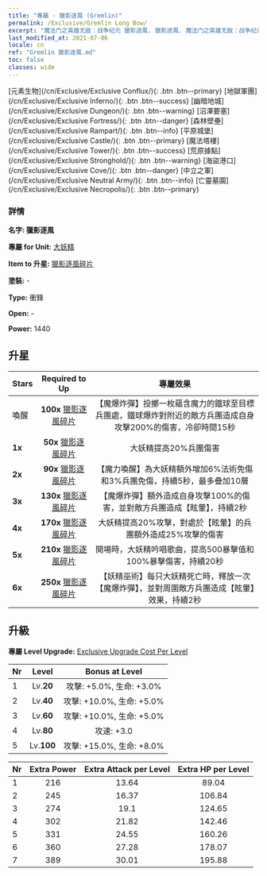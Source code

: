 ```yaml
---
title: "專屬 - 獵影逐風 (Gremlin)"
permalink: /Exclusive/Gremlin Long Bow/
excerpt: "魔法门之英雄无敌：战争纪元 獵影逐風. 獵影逐風. 魔法门之英雄无敌：战争纪元 專屬 獵影逐風. 大妖精 專屬."
last_modified_at: 2021-07-06
locale: cn
ref: "Gremlin 獵影逐風.md"
toc: false
classes: wide
---
```

 [元素生物](/cn/Exclusive/Exclusive Conflux/){: .btn .btn--primary} [地獄軍團](/cn/Exclusive/Exclusive Inferno/){: .btn .btn--success} [幽暗地城](/cn/Exclusive/Exclusive Dungeon/){: .btn .btn--warning} [沼澤要塞](/cn/Exclusive/Exclusive Fortress/){: .btn .btn--danger} [森林壁壘](/cn/Exclusive/Exclusive Rampart/){: .btn .btn--info} [平原城堡](/cn/Exclusive/Exclusive Castle/){: .btn .btn--primary} [魔法塔樓](/cn/Exclusive/Exclusive Tower/){: .btn .btn--success} [荒原據點](/cn/Exclusive/Exclusive Stronghold/){: .btn .btn--warning} [海盜港口](/cn/Exclusive/Exclusive Cove/){: .btn .btn--danger} [中立之軍](/cn/Exclusive/Exclusive Neutral Army/){: .btn .btn--info} [亡靈墓園](/cn/Exclusive/Exclusive Necropolis/){: .btn .btn--primary} 

### 詳情
 **名字: 獵影逐風** 

 **專屬 for Unit:** [大妖精](/cn/units/Gremlin/) 

 **Item to 升星:** [獵影逐風碎片](/cn/Items/con_914/)

 **塗裝:** -

 **Type:** 衝鋒

 **Open:** -

 **Power:** 1440

## 升星

  |     Stars    |  Required to Up | 專屬效果 |
  |:-------------|:---------------:|:---------------:|
  |  喚醒  | **100x** [獵影逐風碎片](/cn/Items/con_914/) | 【魔爆炸彈】投擲一枚蘊含魔力的鐵球至目標兵團處，鐵球爆炸對附近的敵方兵團造成自身攻擊200%的傷害，冷卻時間15秒 |
  | **1x** <i class="fas fa-star"/> | **50x** [獵影逐風碎片](/cn/Items/con_914/) | 大妖精提高20%兵團傷害 |
  | **2x** <i class="fas fa-star"/> | **90x** [獵影逐風碎片](/cn/Items/con_914/) | 【魔力喚醒】為大妖精額外增加6%法術免傷和3%兵團免傷，持續5秒，最多疊加10層 |
  | **3x** <i class="fas fa-star"/> | **130x** [獵影逐風碎片](/cn/Items/con_914/) | 【魔爆炸彈】額外造成自身攻擊100%的傷害，並對敵方兵團造成【眩暈】，持續2秒 |
  | **4x** <i class="fas fa-star"/> | **170x** [獵影逐風碎片](/cn/Items/con_914/) | 大妖精提高20%攻擊，對處於【眩暈】的兵團額外造成25%攻擊的傷害 |
  | **5x** <i class="fas fa-star"/> | **210x** [獵影逐風碎片](/cn/Items/con_914/) | 開場時，大妖精吟唱歌曲，提高500暴擊值和100%暴擊傷害，持續20秒 |
  | **6x** <i class="fas fa-star"/> | **250x** [獵影逐風碎片](/cn/Items/con_914/) | 【妖精巫術】每只大妖精死亡時，釋放一次【魔爆炸彈】，並對周圍敵方兵團造成【眩暈】效果，持續2秒 |


## 升級
 **專屬 Level Upgrade:** [Exclusive Upgrade Cost Per Level](/Exclusive/ExclusiveUpgradeCostPerLevel/)

  |  Nr  |   Level  | Bonus at Level |
  |:-----|:--------:|:--------------:|
  | 1 | Lv.**20** | 攻擊: +5.0%, 生命: +3.0% |
  | 2 | Lv.**40** | 攻擊: +10.0%, 生命: +5.0% |
  | 3 | Lv.**60** | 攻擊: +10.0%, 生命: +5.0% |
  | 4 | Lv.**80** | 攻速: +3.0 |
  | 5 | Lv.**100** | 攻擊: +15.0%, 生命: +8.0% |


  |  Nr  |  Extra Power | Extra Attack per Level | Extra HP per Level |
  |:-----|:--------:|:--------:|:--------:|
  | 1 | 216 | 13.64 | 89.04 |
  | 2 | 245 | 16.37 | 106.84 |
  | 3 | 274 | 19.1 | 124.65 |
  | 4 | 302 | 21.82 | 142.46 |
  | 5 | 331 | 24.55 | 160.26 |
  | 6 | 360 | 27.28 | 178.07 |
  | 7 | 389 | 30.01 | 195.88 |


